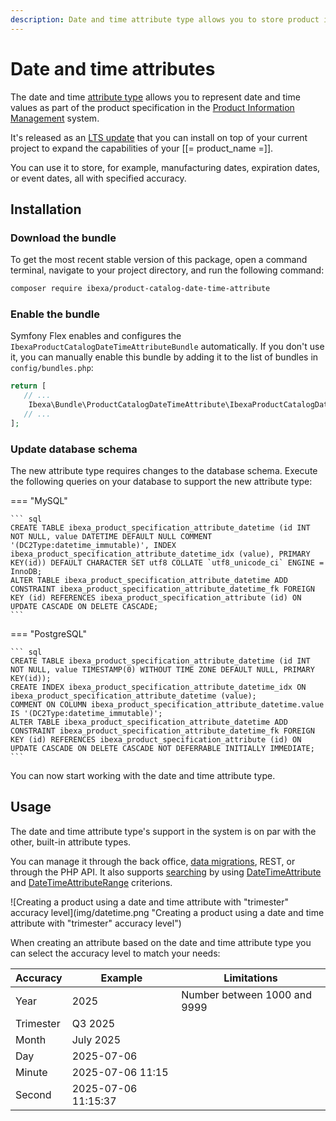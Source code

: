 ```yaml
---
description: Date and time attribute type allows you to store product information related to time, like an expiration date or date of manufacturing.
---
```


# Date and time attributes

The date and time [attribute type](products.md#attributes) allows you to represent date and time values as part of the product specification in the [Product Information Management](pim_guide.md) system.

It's released as an [LTS update](release_process_and_roadmap.md) that you can install on top of your current project to expand the capabilities of your [[= product_name =]].

You can use it to store, for example, manufacturing dates, expiration dates, or event dates, all with specified accuracy.


## Installation

### Download the bundle

To get the most recent stable version of this package, open a command terminal, navigate to your project directory, and run the following command:

``` bash
composer require ibexa/product-catalog-date-time-attribute
```

### Enable the bundle

Symfony Flex enables and configures the `IbexaProductCatalogDateTimeAttributeBundle` automatically.
If you don't use it, you can manually enable this bundle by adding it to the list of bundles in `config/bundles.php`:

``` php
return [
   // ...
    Ibexa\Bundle\ProductCatalogDateTimeAttribute\IbexaProductCatalogDateTimeAttributeBundle::class => ['all' => true],
   // ...
];
```

### Update database schema

The new attribute type requires changes to the database schema.
Execute the following queries on your database to support the new attribute type:

=== "MySQL"

    ``` sql
    CREATE TABLE ibexa_product_specification_attribute_datetime (id INT NOT NULL, value DATETIME DEFAULT NULL COMMENT '(DC2Type:datetime_immutable)', INDEX ibexa_product_specification_attribute_datetime_idx (value), PRIMARY KEY(id)) DEFAULT CHARACTER SET utf8 COLLATE `utf8_unicode_ci` ENGINE = InnoDB;
    ALTER TABLE ibexa_product_specification_attribute_datetime ADD CONSTRAINT ibexa_product_specification_attribute_datetime_fk FOREIGN KEY (id) REFERENCES ibexa_product_specification_attribute (id) ON UPDATE CASCADE ON DELETE CASCADE;
    ```

=== "PostgreSQL"

    ``` sql
    CREATE TABLE ibexa_product_specification_attribute_datetime (id INT NOT NULL, value TIMESTAMP(0) WITHOUT TIME ZONE DEFAULT NULL, PRIMARY KEY(id));
    CREATE INDEX ibexa_product_specification_attribute_datetime_idx ON ibexa_product_specification_attribute_datetime (value);
    COMMENT ON COLUMN ibexa_product_specification_attribute_datetime.value IS '(DC2Type:datetime_immutable)';
    ALTER TABLE ibexa_product_specification_attribute_datetime ADD CONSTRAINT ibexa_product_specification_attribute_datetime_fk FOREIGN KEY (id) REFERENCES ibexa_product_specification_attribute (id) ON UPDATE CASCADE ON DELETE CASCADE NOT DEFERRABLE INITIALLY IMMEDIATE;
    ```

You can now start working with the date and time attribute type.

## Usage

The date and time attribute type's support in the system is on par with the other, built-in attribute types.

You can manage it through the back office, [data migrations](importing_data.md#date-and-time-attribute), REST, or through the PHP API.
It also supports [searching](product_search_criteria.md) by using [DateTimeAttribute](datetimeattribute_criterion.md) and [DateTimeAttributeRange](datetimeattributerange_criterion.md) criterions.

![Creating a product using a date and time attribute with "trimester" accuracy level](img/datetime.png "Creating a product using a date and time attribute with "trimester" accuracy level")

When creating an attribute based on the date and time attribute type you can select the accuracy level to match your needs:

| Accuracy | Example | Limitations |
|---|---|---|
| Year | 2025 | Number between 1000 and 9999 |
| Trimester | Q3 2025 | |
| Month | July 2025 | |
| Day  | 2025-07-06 | |
| Minute | 2025-07-06 11:15 | |
| Second | 2025-07-06 11:15:37| |
